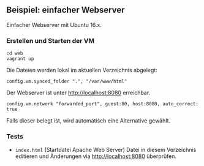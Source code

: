 Beispiel: einfacher Webserver
-----------------------------

Einfacher Webserver mit Ubuntu 16.x.

### Erstellen und Starten der VM 

    cd web
    vagrant up
 
Die Dateien werden lokal im aktuellen Verzeichnis abgelegt: 

	config.vm.synced_folder ".", "/var/www/html"

Der Webserver ist unter [http://localhost:8080](http://localhost:8080) erreichbar.

    config.vm.network "forwarded_port", guest:80, host:8080, auto_correct: true
	 
Falls dieser belegt ist, wird automatisch eine Alternative gewählt.

### Tests

* `index.html` (Startdatei Apache Web Server) Datei in diesem Verzeichnis editieren und Änderungen via [http://localhost:8080](http://localhost:8080) überprüfen. 
